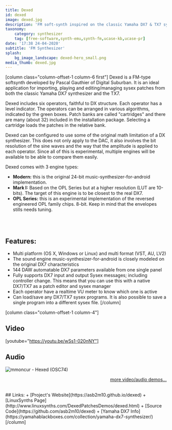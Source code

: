 ```yaml
---
title: Dexed
id: dexed
image: dexed.jpg
description: 'FM soft-synth inspired on the classic Yamaha DX7 & TX7 synthesizers from 1980s'
taxonomy:
    category: synthesizer
    tag: [free-software,synth-emu,synth-fm,ucase-kb,ucase-pr]
date: '17:38 24-04-2020'
subtitle: 'FM Synthesizer'
splash:
    bg_image_landscape: dexed-hero_small.png
media_thumb: dexed.jpg
---
```

[column class="column-offset-1 column-6 first"]
Dexed is a FM-type softsynth developed by Pascal Gauthier of Digital Suburban. It is an ideal application for importing, playing and editing/managing sysex patches from both the classic Yamaha DX7 synthesizer and the TX7.

Dexed includes six operators, faithful to DX structure. Each operator has a level indicator. The operators can be arranged in various algorithms, indicated by the green boxes. Patch banks are called "cartridges" and there are many (about 32) included in the installation package. Selecting a cartridge loads the patches in the relative bank.

Dexed can be configured to use some of the original math limitation of a DX synthesizer. This does not only apply to the DAC, it also involves the bit resolution of the sine waves and the way that the amplitude is applied to each operator. Since all of this is experimental, multiple engines will be available to be able to compare them easily.

Dexed comes with 3 engine types:
+ **Modern:** this is the original 24-bit music-synthesizer-for-android implementation.
+ **Mark I:** Based on the OPL Series but at a higher resolution (LUT are 10-bits). The target of this engine is to be closest to the real DX7.
+ **OPL Series:** this is an experimental implementation of the reversed engineered OPL family chips. 8-bit. Keep in mind that the envelopes stills needs tuning.
<br>
<br>

## Features:
+ Multi platform (OS X, Windows or Linux) and multi format (VST, AU, LV2)
+ The sound engine music-synthesizer-for-android is closely modeled on the original DX7 characteristics
+ 144 DAW automatable DX7 parameters available from one single panel
+ Fully supports DX7 input and output Sysex messages; including controller change. This means that you can use this with a native DX7/TX7 as a patch editor and sysex manager
+ Each operator have a realtime VU meter to know which one is active
+ Can load/save any DX7/TX7 sysex programs. It is also possible to save a single program into a different sysex file.
[/column]

[column class="column-offset-1 column-4"]
## Video
[youtube="https://youtu.be/wSs1-020nNY"]
<br>
## Audio
![mmoncur - Hexed (OSC74)](https://soundcloud.com/starling-studios/mmoncur-hexed-osc74)
<br>
<p align="right">
 <a href="https://wiki.zynthian.org/index.php/Zynthian_Sound_Demos" target="_blank">more video/audio demos...</a>
</p>
<br>
## Links:
+ [Project's Website](https://asb2m10.github.io/dexed)
+ [LinuxSynths Page](http://www.linuxsynths.com/DexedPatchesDemos/dexed.html)
+ [Source Code](https://github.com/asb2m10/dexed)
+ [Yamaha DX7 Info](https://yamahablackboxes.com/collection/yamaha-dx7-synthesizer/)
[/column]
